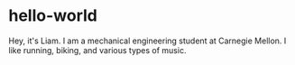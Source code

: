 # hello-world
Hey, it's Liam. I am a mechanical engineering student at Carnegie Mellon. I like running, biking, and various types of music.
